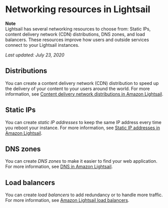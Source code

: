 # Networking resources in Lightsail<a name="understanding-networking-resources-in-lightsail"></a>

**Note**  
Lightsail has several networking resources to choose from: Static IPs, content delivery network \(CDN\) distributions, DNS zones, and load balancers\. These resources improve how users and outside services connect to your Lightsail instances\. 

 *Last updated: July 23, 2020* 

## Distributions<a name="networking-resources-distributions"></a>

You can create a content delivery network \(CDN\) distribution to speed up the delivery of your content to your users around the world\. For more information, see [Content delivery network distributions in Amazon Lightsail](amazon-lightsail-content-delivery-network-distributions.md)\.

## Static IPs<a name="networking-resources-static-ip-addresses"></a>

You can create *static IP addresses* to keep the same IP address every time you reboot your instance\. For more information, see [Static IP addresses in Amazon Lightsail](understanding-static-ip-addresses-in-amazon-lightsail.md)\.

## DNS zones<a name="networking-resources-dns-zones"></a>

You can create *DNS zones* to make it easier to find your web application\. For more information, see [DNS in Amazon Lightsail](understanding-dns-in-amazon-lightsail.md)\.

## Load balancers<a name="networking-resources-load-balancers"></a>

You can create *load balancers* to add redundancy or to handle more traffic\. For more information, see [Amazon Lightsail load balancers](understanding-lightsail-load-balancers.md)\.